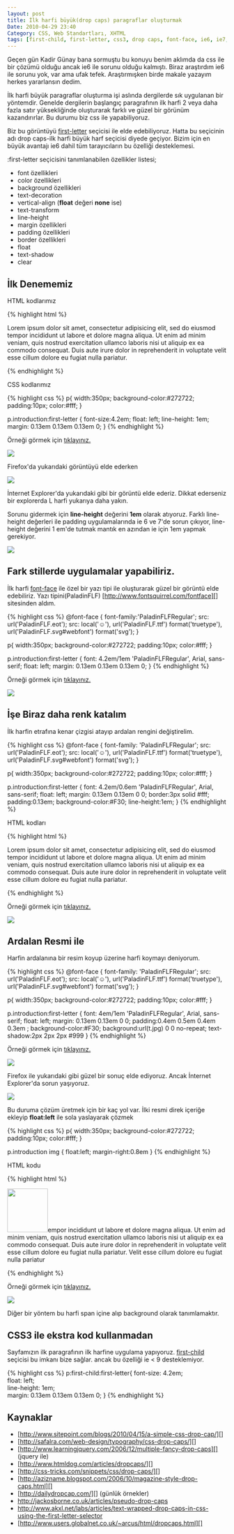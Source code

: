 ```yaml
---
layout: post
title: İlk harfi büyük(drop caps) paragraflar oluşturmak
Date: 2010-04-29 23:40
Category: CSS, Web Standartları, XHTML
tags: [first-child, first-letter, css3, drop caps, font-face, ie6, ie7, ilk harfi büyük paragraf]
---
```


Geçen gün Kadir Günay bana sormuştu bu konuyu benim aklımda da css ile
bir çözümü olduğu ancak ie6 ile sorunu olduğu kalmıştı. Biraz araştırdım
ie6 ile sorunu yok, var ama ufak tefek. Araştırmışken birde makale
yazayım herkes yararlansın dedim.

İlk harfi büyük paragraflar oluşturma işi aslında dergilerde sık
uygulanan bir yöntemdir. Genelde dergilerin başlangıç paragrafının ilk
harfi 2 veya daha fazla satır yüksekliğinde oluşturarak farklı ve güzel
bir görünüm kazandırırlar. Bu durumu biz css ile yapabiliyoruz. 

Biz bu görüntüyü [first-letter][] seçicisi ile elde edebiliyoruz. Hatta
bu seçicinin adı drop caps-ilk harfi büyük harf seçicisi diyede geçiyor.
Bizim için en büyük avantajı ie6 dahil tüm tarayıcıların bu özelliği
desteklemesi.

:first-letter seçicisini tanımlanabilen özellikler listesi;

-   font özellikleri
-   color özellikleri
-   background özellikleri
-   text-decoration
-   vertical-align (**float** değeri **none** ise)
-   text-transform
-   line-height
-   margin özellikleri
-   padding özellikleri
-   border özellikleri
-   float
-   text-shadow
-   clear

## İlk Denememiz

HTML kodlarımız

{% highlight html %}
<p class="introduction">
Lorem ipsum dolor sit amet, consectetur adipisicing elit, sed do eiusmod tempor incididunt ut labore et dolore magna aliqua. Ut enim ad minim veniam, quis nostrud exercitation ullamco laboris nisi ut aliquip ex ea commodo consequat. Duis aute irure dolor in reprehenderit in voluptate velit esse cillum dolore eu fugiat nulla pariatur.
</p>
{% endhighlight %}

CSS kodlarımız

{% highlight css %}
p{
	width:350px;
	background-color:#272722;
	padding:10px;
	color:#fff;
}

p.introduction:first-letter {
	font-size:4.2em;
	float: left;
	line-height: 1em;
	margin: 0.13em 0.13em 0.13em 0;
}
{% endhighlight %}


Örneği görmek için [tıklayınız.][]

![][100]

Firefox'da yukarıdaki görüntüyü elde ederken

![][1]

İnternet Explorer'da yukarıdaki gibi bir görüntü elde ederiz. Dikkat
ederseniz bir explorerda L harfi yukarıya daha yakın.

Sorunu gidermek için **line-height** değerini **1em** olarak atıyoruz.
Farklı line-height değerleri ile padding uygulamalarında ie 6 ve 7'de
sorun çıkıyor, line-height değerini 1 em'de tutmak mantık en azından ie
için 1em yapmak gerekiyor.

![][2]

## Fark stillerde uygulamalar yapabiliriz.

İlk harfi [font-face][] ile özel bir yazı tipi ile oluşturarak güzel bir
görüntü elde edebiliriz. Yazı tipini(PaladinFLF)
[http://www.fontsquirrel.com/fontface][] sitesinden aldım.

{% highlight css %}
@font-face {
	font-family:'PaladinFLFRegular';
	src: url('PaladinFLF.eot');
	src: local('☺'), url('PaladinFLF.ttf') format('truetype'), url('PaladinFLF.svg#webfont') format('svg');
}

p{
	width:350px;
	background-color:#272722;
	padding:10px;
	color:#fff;
}

p.introduction:first-letter {
	font: 4.2em/1em 'PaladinFLFRegular', Arial, sans-serif;
	float: left;
	margin: 0.13em 0.13em 0.13em 0;
}
{% endhighlight %}

Örneği görmek için [tıklayınız.][3]

![][4]

## İşe Biraz daha renk katalım

İlk harfin etrafına kenar çizgisi atayıp ardalan rengini değiştirelim.

{% highlight css %}
@font-face {
	font-family: 'PaladinFLFRegular';
	src: url('PaladinFLF.eot');
	src: local('☺'), url('PaladinFLF.ttf') format('truetype'), url('PaladinFLF.svg#webfont') format('svg');
}

p{
	width:350px;
	background-color:#272722;
	padding:10px;
	color:#fff;
}

p.introduction:first-letter {
	font: 4.2em/0.6em 'PaladinFLFRegular', Arial, sans-serif;
    float: left;
    margin: 0.13em 0.13em 0 0;
	border:3px solid #fff;
	padding:0.13em;
	background-color:#F30;
	line-height:1em;
}
{% endhighlight %}

HTML kodları

{% highlight html %}
<p class="introduction">Lorem ipsum dolor sit amet, consectetur adipisicing elit, sed do eiusmod tempor incididunt ut labore et dolore magna aliqua. Ut enim ad minim veniam, quis nostrud exercitation ullamco laboris nisi ut aliquip ex ea commodo consequat. Duis aute irure dolor in reprehenderit in voluptate velit esse cillum dolore eu fugiat nulla pariatur.
</p>
{% endhighlight %}

Örneği görmek için [tıklayınız.][5]

![][6]

## Ardalan Resmi ile

Harfin ardalanına bir resim koyup üzerine harfi koymayı deniyorum.

{% highlight css %}
 @font-face {
	font-family: 'PaladinFLFRegular';
	src: url('PaladinFLF.eot');
	src: local('☺'), url('PaladinFLF.ttf') format('truetype'), url('PaladinFLF.svg#webfont') format('svg');
}

p{
	width:350px;
	background-color:#272722;
	padding:10px;
	color:#fff;
}

p.introduction:first-letter {
	font: 4em/1em 'PaladinFLFRegular', Arial, sans-serif;
    float: left;
    margin: 0.13em 0.13em 0 0;
	padding:0.4em 0.5em 0.4em 0.3em ;
	background-color:#F30;
	background:url(t.jpg) 0 0 no-repeat;
	text-shadow:2px 2px 2px #999
}
{% endhighlight %}


Örneği görmek için [tıklayınız.][7]

![][8]

Firefox ile yukarıdaki gibi güzel bir sonuç elde ediyoruz. Ancak
İnternet Explorer'da sorun yaşıyoruz. 

![][9]

Bu duruma çözüm üretmek için bir kaç yol var. İlki resmi direk içeriğe
ekleyip **float:left** ile sola yaslayarak çözmek 

{% highlight css %}
p{
	width:350px;
	background-color:#272722;
	padding:10px;
	color:#fff;
}

p.introduction img {
	float:left;
	margin-right:0.8em
}
{% endhighlight %}

HTML kodu

{% highlight html %}
<p class="introduction"><img src="t1.jpg" width="93" height="100" />empor incididunt ut labore et dolore magna aliqua. Ut enim ad minim veniam, quis nostrud exercitation ullamco laboris nisi ut aliquip ex ea commodo consequat. Duis aute irure dolor in reprehenderit in voluptate velit esse cillum dolore eu fugiat nulla pariatur. Velit esse cillum dolore eu fugiat nulla pariatur</p>
{% endhighlight %}


Örneği görmek için [tıklayınız.][10]

![][11]

Diğer bir yöntem bu harfi span içine alıp background olarak
tanımlamaktır.

## CSS3 ile ekstra kod kullanmadan

Sayfamızın ilk paragrafının ilk harfine uygulama yapıyoruz.
[first-child][] seçicisi bu imkanı bize sağlar. ancak bu özelliği ie < 9 desteklemiyor.

{% highlight css %}
p:first-child:first-letter{
  font-size: 4.2em;  
  float: left;  
  line-height: 1em;  
  margin: 0.13em 0.13em 0.13em 0;
}
{% endhighlight %}


## Kaynaklar

-   [http://www.sitepoint.com/blogs/2010/04/15/a-simple-css-drop-cap/][]
-   [http://safalra.com/web-design/typography/css-drop-caps/][]
-   [http://www.learningjquery.com/2006/12/multiple-fancy-drop-caps][] (jquery ile)
-   [http://www.htmldog.com/articles/dropcaps/][]
-   [http://css-tricks.com/snippets/css/drop-caps/][]
-   [http://azizname.blogspot.com/2006/10/magazine-style-drop-caps.html][]
-   [http://dailydropcap.com/][] (günlük örnekler)
-   http://jackosborne.co.uk/articles/pseudo-drop-caps
-   http://www.akxl.net/labs/articles/text-wrapped-drop-caps-in-css-using-the-first-letter-selector
-   [http://www.users.globalnet.co.uk/~arcus/html/dropcaps.html][]

  [first-letter]: https://fatihhayrioglu.com/pseudo-siniflari-ve-pseudo-elementleri/
  [tıklayınız.]: /dokumanlar/ilk_harf_buyuk/ilk_harf_buyuk.html
  [100]: /images/drop_caps_01.gif
  [1]: /images/drop_caps_02.gif
  [2]: /images/drop_caps_03.gif
  [font-face]: http://fatihhayrioglu.com/font-face-kullanimi/
  [http://www.fontsquirrel.com/fontface]: http://www.fontsquirrel.com/fontface
  [3]: /dokumanlar/ilk_harf_buyuk/ilk_harf_buyuk2.html
  [4]: /images/drop_caps_04.gif
  [5]: /dokumanlar/ilk_harf_buyuk/ilk_harf_buyuk3.html
  [6]: /images/drop_caps_05.gif
  [7]: /dokumanlar/ilk_harf_buyuk/ilk_harf_buyuk4.html
  [8]: /images/drop_caps_06.gif
  [9]: /images/drop_caps_07.gif
  [10]: /dokumanlar/ilk_harf_buyuk/ilk_harf_buyuk4c.html
  [11]: /images/drop_caps_08.gif
  [first-child]: https://fatihhayrioglu.com/pseudo-siniflari-ve-pseudo-elementleri/
  [http://www.sitepoint.com/blogs/2010/04/15/a-simple-css-drop-cap/]: http://www.sitepoint.com/blogs/2010/04/15/a-simple-css-drop-cap/
  [http://safalra.com/web-design/typography/css-drop-caps/]: http://safalra.com/web-design/typography/css-drop-caps/
  [http://www.learningjquery.com/2006/12/multiple-fancy-drop-caps]: http://www.learningjquery.com/2006/12/multiple-fancy-drop-caps
  [http://www.htmldog.com/articles/dropcaps/]: http://www.htmldog.com/articles/dropcaps/
  [http://css-tricks.com/snippets/css/drop-caps/]: http://css-tricks.com/snippets/css/drop-caps/
  [http://azizname.blogspot.com/2006/10/magazine-style-drop-caps.html]: http://azizname.blogspot.com/2006/10/magazine-style-drop-caps.html
  [http://dailydropcap.com/]: http://dailydropcap.com/
  [http://www.users.globalnet.co.uk/~arcus/html/dropcaps.html]: http://www.users.globalnet.co.uk/~arcus/html/dropcaps.html
